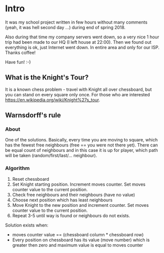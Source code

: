 # Intro
It was my school project written in few hours without many comments (yeah, it was hell second day ...) during end of spring 2018.

Also during that time my company servers went down, so a very nice 1 hour trip had been made to our HQ (I left house at 22:00). Then we found out everything is ok, just Internet went down. In entire area and only for our ISP. Thanks coffee!

Have fun! :-)


## What is the Knight's Tour?
It is a known chess problem - travel with Knight all over chessboard, but you can stand on every square only once. For those who are interested https://en.wikipedia.org/wiki/Knight%27s_tour.

## Warnsdorff's rule
### About
One of the solutions. Basically, every time you are moving to square, which has the fewest free neighbours (free == you were not there yet). There can be equal count of neighbours and in this case it is up for player, which path will be taken (random/first/last/... neighbour).
### Algorithm
1. Reset chessboard
2. Set Knight starting position. Increment moves counter. Set moves counter value to the current position.
3. Check free neighbours and their neighbours (have no value)
4. Choose next position which has least neighbours
5. Move Knight to the new position and increment counter. Set moves counter value to the current position.
6. Repeat 3-5 until way is found or neighbours do not exists.

Solution exists when:
* moves counter value == (chessboard column * chessboard row)
* Every position on chessboard has its value (move number) which is greater then zero and maximum value is equal to moves counter
